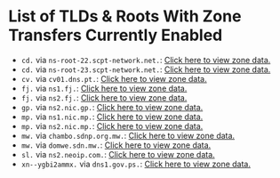 # List of TLDs & Roots With Zone Transfers Currently Enabled

* `cd.` via `ns-root-22.scpt-network.net.`: [Click here to view zone data.](archives/cd/cd.zone)
* `cd.` via `ns-root-23.scpt-network.net.`: [Click here to view zone data.](archives/cd/cd.zone)
* `cv.` via `cv01.dns.pt.`: [Click here to view zone data.](archives/cv/cv.zone)
* `fj.` via `ns1.fj.`: [Click here to view zone data.](archives/fj/fj.zone)
* `fj.` via `ns2.fj.`: [Click here to view zone data.](archives/fj/fj.zone)
* `gp.` via `ns2.nic.gp.`: [Click here to view zone data.](archives/gp/gp.zone)
* `mp.` via `ns1.nic.mp.`: [Click here to view zone data.](archives/mp/mp.zone)
* `mp.` via `ns2.nic.mp.`: [Click here to view zone data.](archives/mp/mp.zone)
* `mw.` via `chambo.sdnp.org.mw.`: [Click here to view zone data.](archives/mw/mw.zone)
* `mw.` via `domwe.sdn.mw.`: [Click here to view zone data.](archives/mw/mw.zone)
* `sl.` via `ns2.neoip.com.`: [Click here to view zone data.](archives/sl/sl.zone)
* `xn--ygbi2ammx.` via `dns1.gov.ps.`: [Click here to view zone data.](archives/xn--ygbi2ammx/xn--ygbi2ammx.zone)
